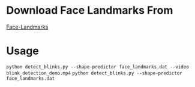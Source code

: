 # Download Face Landmarks From
[Face-Landmarks](https://www.sendspace.com/file/m9v7kn)
# Usage
`python detect_blinks.py --shape-predictor face_landmarks.dat --video blink_detection_demo.mp4`
`python detect_blinks.py --shape-predictor face_landmarks.dat`
